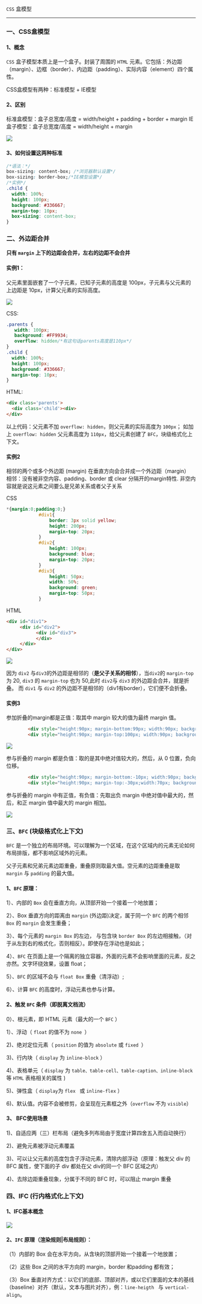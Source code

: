 `CSS` 盒模型

---

### 一、CSS盒模型

#### 1、概念

`CSS` 盒子模型本质上是一个盒子。封装了周围的 `HTML` 元素。它包括：外边距（margin）、边框（border）、内边距（padding）、实际内容（element）四个属性。

CSS盒模型有两种：标准模型 + IE模型

#### 2、区别

标准盒模型：盒子总宽度/高度 = width/height + padding + border + margin
IE盒子模型：盒子总宽度/高度 = width/height + margin 

![](https://gitee.com/wq6195/pic-bed/raw/master/img/20210103133809.png)



#### 3、如何设置这两种标准

```css
/*语法：*/
box-sizing: content-box; /*浏览器默认设置*/
box-sizing: border-box;/*IE模型设置*/
/*实例*/
.child {
  width: 100%;
  height: 100px;
  background: #336667;
  margin-top: 10px;
  box-sizing: content-box;  
}
```

### 二、外边距合并

**只有 `margin` 上下的边距会合并，左右的边距不会合并**

#### 实例1：

父元素里面嵌套了一个子元素，已知子元素的高度是 100px，子元素与父元素的上边距是 10px，计算父元素的实际高度。

![](https://gitee.com/wq6195/pic-bed/raw/master/img/20210103133824.jpg)

CSS:

```css
.parents {
   width: 100px;
   background: #FF9934;
   overflow: hidden/*有这句话parents高度是110px*/
}
.child {
  width: 100%;
  height: 100px;
  background: #336667;
  margin-top: 10px;
}
```

HTML:

```html
<div class='parents'>
  <div class='child'><div>
</div>
```

以上代码：父元素不加 `overflow: hidden`，则父元素的实际高度为 `100px`；
如加上 `overflow: hidden` 父元素高度为  `110px`，给父元素创建了  `BFC`，块级格式化上下文。

#### 实例2

相邻的两个或多个外边距 (margin) 在垂直方向会合并成一个外边距（margin）
相邻：没有被非空内容、padding、border 或 clear 分隔开的margin特性. 非空内容就是说这元素之间要么是兄弟关系或者父子关系

CSS

```css
*{margin:0;padding:0;}
            #div1{
                border: 3px solid yellow;
                height: 200px;
                margin-top: 20px;
            }
            #div2{
                height: 100px;
                background: blue;
                margin-top: 20px;
            }
            #div3{
                height: 50px;
                width: 50%;
                background: green;
                margin-top: 50px;
            }
```

HTML

```html
<div id="div1">
     <div id="div2">
           <div id="div3">
           </div>
     </div>
</div>
```

![](https://gitee.com/wq6195/pic-bed/raw/master/img/20210103133830.png)

因为 `div2` 与`div3`的外边距是相邻的（**是父子关系的相邻**），当`div2`的  `margin-top` 为 20, `div3` 的 `margin-top` 也为 50,此时 `div2`与 `div3` 的外边距会合并，就是折叠。
而 `div1` 与 `div2` 的外边距不是相邻的（div1有border），它们便不会折叠。

#### 实例3

参加折叠的margin都是正值：取其中 margin 较大的值为最终 margin 值。

```html
        <div style="height:90px; margin-bottom:99px; width:90px; background-color: red;">X</div>
        <div style="height:90px; margin-top:100px; width:90px; background-color: blue;">Y</div>
```

![](https://gitee.com/wq6195/pic-bed/raw/master/img/20210103133834.png)

参与折叠的 margin 都是负值：取的是其中绝对值较大的，然后，从 0 位置，负向位移。

```html
        <div style="height:90px; margin-bottom:-10px; width:90px; background-color: red;">X</div>
        <div style="height:90px; margin-top:-30px;width:70px; background-color: blue;">Y</div>
```

参与折叠的 margin 中有正值，有负值：先取出负 margin 中绝对值中最大的，然后，和正 margin 值中最大的 margin 相加。

![](https://gitee.com/wq6195/pic-bed/raw/master/img/20210103133837.png)

### 三、`BFC` (块级格式化上下文)

`BFC` 是一个独立的布局环境。可以理解为一个区域，在这个区域内的元素无论如何布局排版，都不影响区域外的元素。

父子元素和兄弟元素边距重叠，重叠原则取最大值。空元素的边距重叠是取 `margin` 与 `padding` 的最大值。

#### 1、`BFC` 原理：

1）、内部的 `Box` 会在垂直方向，从顶部开始一个接着一个地放置；

2）、Box 垂直方向的距离由 `margin` (外边距)决定，属于同一个 `BFC` 的两个相邻 `Box` 的 `margin` 会发生重叠；

3）、每个元素的 `margin Box` 的左边， 与包含块 `border Box` 的左边相接触，（对于从左到右的格式化，否则相反）。即使存在浮动也是如此；

4）、`BFC` 在页面上是一个隔离的独立容器，外面的元素不会影响里面的元素，反之亦然。文字环绕效果，设置 float；

5）、`BFC` 的区域不会与 `float Box` 重叠（清浮动）;

6）、计算 `BFC` 的高度时，浮动元素也参与计算。

#### 2、触发 `BFC` 条件（即脱离文档流）

0）、根元素，即 HTML 元素（最大的一个 `BFC` ）

1）、浮动（ `float` 的值不为 `none `）

2)、绝对定位元素（ `position` 的值为 `absolute` 或 `fixed `）

3)、行内块（ `display` 为 `inline-block` ）

4)、表格单元（ `display` 为 `table、table-cell、table-caption、inline-block` 等 `HTML` 表格相关的属性 )

5)、弹性盒（ `display`为  `flex ` 或  `inline-flex` ）

6)、默认值。内容不会被修剪，会呈现在元素框之外（`overflow` 不为  `visible`）

#### 3、 BFC使用场景

1)、自适应两（三）栏布局（避免多列布局由于宽度计算四舍五入而自动换行）

2)、避免元素被浮动元素覆盖

3)、可以让父元素的高度包含子浮动元素，清除内部浮动（原理：触发父 div 的 BFC 属性，使下面的子 div 都处在父 div的同一个 BFC 区域之内）

4)、去除边距重叠现象，分属于不同的 BFC 时，可以阻止 margin 重叠

### 四、IFC (行内格式化上下文)

#### 1、IFC基本概念

![](https://gitee.com/wq6195/pic-bed/raw/master/img/20210103133841.jpg)

#### 2、`IFC` 原理（渲染规则|布局规则）：

（1）内部的 Box 会在水平方向，从含块的顶部开始一个接着一个地放置；

（2）这些 Box 之间的水平方向的 margin，border 和padding 都有效；

（3）Box 垂直对齐方式：以它们的底部、顶部对齐，或以它们里面的文本的基线（baseline）对齐（默认，文本与图片对齐），例：`line-heigth ` 与 `vertical-align`。



